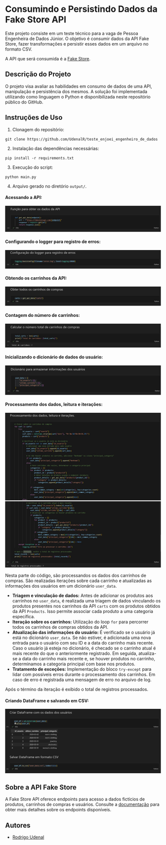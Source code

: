 # Consumindo e Persistindo Dados da Fake Store API

Este projeto consiste em um teste técnico para a vaga de Pessoa Engenheira de Dados Júnior. O objetivo é consumir dados da API Fake Store, fazer transformações e persistir esses dados em um arquivo no formato CSV. 

A API que será consumida é a [Fake Store](https://fakestoreapi.com/docs).

## Descrição do Projeto

O projeto visa avaliar as habilidades em consumo de dados de uma API, manipulação e persistência dos mesmos. A solução foi implementada utilizando como linguagem o Python e disponibilizada neste repositório público do GitHub.


## Instruções de Uso

1. Clonagem do repositório:

```
git clone https://github.com/UdenalR/teste_enjoei_engenheiro_de_dados
```

2. Instalação das dependências necessárias:

```
pip install -r requirements.txt
```

3. Execução do script:

```
python main.py
```

4. Arquivo gerado no diretório `output/`.

#### Acessando a API: 
![imagem1](Imagens/Imagem1.jpg)

#### Configurando o logger para registro de erros: 
![imagem2](Imagens/Imagem2.jpg)

#### Obtendo os carrinhos da API: 
![imagem3](Imagens/Imagem3.jpg)

#### Contagem do número de carrinhos: 
![imagem4](Imagens/Imagem4.jpg)

#### Inicializando o dicionário de dados do usuário: 
![imagem5](Imagens/Imagem5.jpg)

#### Processamento dos dados, leitura e iterações:
![imagem6](Imagens/Imagem6.jpg)
![imagem6](Imagens/Imagem6.1.jpg)

Nesta parte do código, são processandos os dados dos carrinhos de compras. São realizadas iterações sobre cada carrinho e atualizadas as informações dos usuários em um dicionário `user_data`. 

- **Triagem e vinculação de dados:** Antes de adicionar os produtos aos carrinhos no `user_data`, é realizada uma triagem de dados vinculando os produtos presentes nos carrinhos da API `carts` com os produtos obtidos da API `Products`. Isso permite associar cada produto a uma categoria específica.
- **Iteração sobre os carrinhos:** Utilização do loop `for` para percorrer todos os carrinhos de compras obtidos da API.
- **Atualização das informações do usuário:** É verificado se o usuário já está no dicionário `user_data`. Se não estiver, é adicionada uma nova entrada para o usuário com seu ID e a data do carrinho mais recente. Caso o usuário já esteja no dicionário, é checado se o carrinho atual é mais recente do que o anteriormente registrado. Em seguida, atualiza-se a data do carrinho mais recente e, se houver produtos no carrinho, determinamos a categoria principal com base nos produtos.
- **Tratamento de exceções:** Implementação do bloco `try-except` para lidar com possíveis erros durante o processamento dos carrinhos. Em caso de erro é registrada uma mensagem de erro no arquivo de log.

Após o término da iteração é exibido o total de registros processados.

#### Criando DataFrame e salvando em CSV: 
![imagem7](Imagens/Imagem7.jpg)



## Sobre a API Fake Store

A Fake Store API oferece endpoints para acesso a dados fictícios de produtos, carrinhos de compras e usuários. Consulte a [documentação](https://fakestoreapi.com/docs) para obter mais detalhes sobre os endpoints disponíveis.

## Autores

- [Rodrigo Udenal](https://github.com/UdenalR)

```